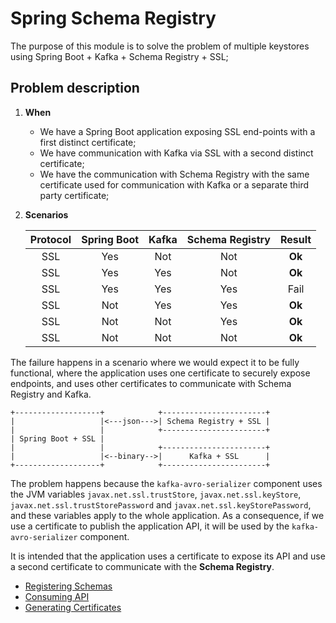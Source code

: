 # Spring Schema Registry

The purpose of this module is to solve the problem of multiple keystores using Spring Boot + Kafka + Schema Registry + SSL;

## Problem description

1. **When**
    * We have a Spring Boot application exposing SSL end-points with a first distinct certificate;
    * We have communication with Kafka via SSL with a second distinct certificate;
    * We have the communication with Schema Registry with the same certificate used for communication with Kafka or a separate third party certificate;

2. **Scenarios**

    | Protocol | Spring Boot | Kafka | Schema Registry | Result |
    |:--------:|:-----------:|:-----:|:---------------:|:------:|
    | SSL      | Yes         | Not   | Not             | **Ok** |
    | SSL      | Yes         | Yes   | Not             | **Ok** |
    | SSL      | Yes         | Yes   | Yes             | Fail   |
    | SSL      | Not         | Yes   | Yes             | **Ok** |
    | SSL      | Not         | Not   | Yes             | **Ok** |
    | SSL      | Not         | Not   | Not             | **Ok** |

The failure happens in a scenario where we would expect it to be fully functional, where the application uses one certificate to securely expose endpoints, and uses other certificates to communicate with Schema Registry and Kafka.

```text
+-------------------+            +-----------------------+
|                   |<---json--->| Schema Registry + SSL |
|                   |            +-----------------------+
| Spring Boot + SSL |
|                   |            +-----------------------+
|                   |<--binary-->|      Kafka + SSL      |  
+-------------------+            +-----------------------+
```

The problem happens because the `kafka-avro-serializer` component uses the JVM variables `javax.net.ssl.trustStore`, `javax.net.ssl.keyStore`, `javax.net.ssl.trustStorePassword` and `javax.net.ssl.keyStorePassword`, and these variables apply to the whole application. As a consequence, if we use a certificate to publish the application API, it will be used by the `kafka-avro-serializer` component.

It is intended that the application uses a certificate to expose its API and use a second certificate to communicate with the **Schema Registry**.

* [Registering Schemas](spring-schema-registry-sample/documentation/register-schemas.md)
* [Consuming API](spring-schema-registry-sample/documentation/consume-api.md)
* [Generating Certificates](spring-schema-registry-sample/documentation/generate-certificates.md)
